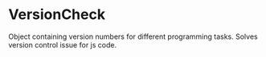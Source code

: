 # VersionCheck
Object containing version numbers for different programming tasks.
Solves version control issue for js code. 
